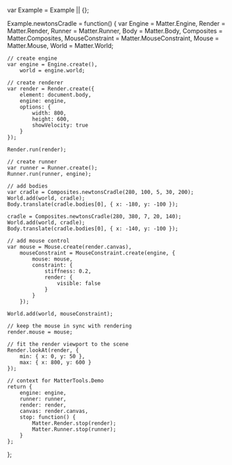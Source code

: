 var Example = Example || {};

Example.newtonsCradle = function() {
    var Engine = Matter.Engine,
        Render = Matter.Render,
        Runner = Matter.Runner,
        Body = Matter.Body,
        Composites = Matter.Composites,
        MouseConstraint = Matter.MouseConstraint,
        Mouse = Matter.Mouse,
        World = Matter.World;

    // create engine
    var engine = Engine.create(),
        world = engine.world;

    // create renderer
    var render = Render.create({
        element: document.body,
        engine: engine,
        options: {
            width: 800,
            height: 600,
            showVelocity: true
        }
    });

    Render.run(render);

    // create runner
    var runner = Runner.create();
    Runner.run(runner, engine);

    // add bodies
    var cradle = Composites.newtonsCradle(280, 100, 5, 30, 200);
    World.add(world, cradle);
    Body.translate(cradle.bodies[0], { x: -180, y: -100 });
    
    cradle = Composites.newtonsCradle(280, 380, 7, 20, 140);
    World.add(world, cradle);
    Body.translate(cradle.bodies[0], { x: -140, y: -100 });

    // add mouse control
    var mouse = Mouse.create(render.canvas),
        mouseConstraint = MouseConstraint.create(engine, {
            mouse: mouse,
            constraint: {
                stiffness: 0.2,
                render: {
                    visible: false
                }
            }
        });

    World.add(world, mouseConstraint);

    // keep the mouse in sync with rendering
    render.mouse = mouse;

    // fit the render viewport to the scene
    Render.lookAt(render, {
        min: { x: 0, y: 50 },
        max: { x: 800, y: 600 }
    });

    // context for MatterTools.Demo
    return {
        engine: engine,
        runner: runner,
        render: render,
        canvas: render.canvas,
        stop: function() {
            Matter.Render.stop(render);
            Matter.Runner.stop(runner);
        }
    };
};
